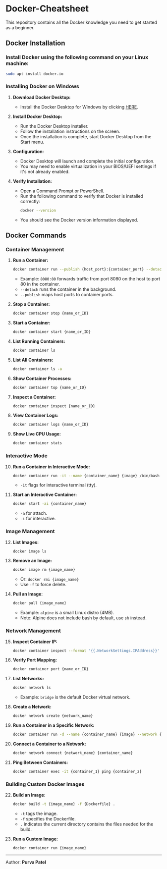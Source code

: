# Docker-Cheatsheet

This repository contains all the Docker knowledge you need to get started as a beginner.

## Docker Installation

### Install Docker using the following command on your Linux machine:
```bash
sudo apt install docker.io
```
### Installing Docker on Windows

1. **Download Docker Desktop:**
    - Install the Docker Desktop for Windows by clicking [HERE](https://desktop.docker.com/win/stable/Docker%20Desktop%20Installer.exe).

2. **Install Docker Desktop:**
    - Run the Docker Desktop installer.
    - Follow the installation instructions on the screen.
    - Once the installation is complete, start Docker Desktop from the Start menu.

3. **Configuration:**
    - Docker Desktop will launch and complete the initial configuration.
    - You may need to enable virtualization in your BIOS/UEFI settings if it's not already enabled.

4. **Verify Installation:**
    - Open a Command Prompt or PowerShell.
    - Run the following command to verify that Docker is installed correctly:
        ```bash
        docker --version
        ```
    - You should see the Docker version information displayed.
  
## Docker Commands

### Container Management
1. **Run a Container:**
    ```bash
    docker container run --publish {host_port}:{container_port} --detach --name {container_name} {image} {bash}
    ```
    - Example: `8080:80` forwards traffic from port 8080 on the host to port 80 in the container.
    - `--detach` runs the container in the background.
    - `--publish` maps host ports to container ports.

2. **Stop a Container:**
    ```bash
    docker container stop {name_or_ID}
    ```

3. **Start a Container:**
    ```bash
    docker container start {name_or_ID}
    ```

4. **List Running Containers:**
    ```bash
    docker container ls
    ```

5. **List All Containers:**
    ```bash
    docker container ls -a
    ```

6. **Show Container Processes:**
    ```bash
    docker container top {name_or_ID}
    ```

7. **Inspect a Container:**
    ```bash
    docker container inspect {name_or_ID}
    ```

8. **View Container Logs:**
    ```bash
    docker container logs {name_or_ID}
    ```

9. **Show Live CPU Usage:**
    ```bash
    docker container stats
    ```

### Interactive Mode
10. **Run a Container in Interactive Mode:**
    ```bash
    docker container run -it --name {container_name} {image} /bin/bash
    ```
    - `-it` flags for interactive terminal (tty).

11. **Start an Interactive Container:**
    ```bash
    docker start -ai {container_name}
    ```
    - `-a` for attach.
    - `-i` for interactive.

### Image Management
12. **List Images:**
    ```bash
    docker image ls
    ```

13. **Remove an Image:**
    ```bash
    docker image rm {image_name}
    ```
    - Or: `docker rmi {image_name}`
    - Use `-f` to force delete.

14. **Pull an Image:**
    ```bash
    docker pull {image_name}
    ```
    - Example: `alpine` is a small Linux distro (4MB).
    - Note: Alpine does not include bash by default, use `sh` instead.

### Network Management
15. **Inspect Container IP:**
    ```bash
    docker container inspect --format '{{.NetworkSettings.IPAddress}}' {name_or_ID}
    ```

16. **Verify Port Mapping:**
    ```bash
    docker container port {name_or_ID}
    ```

17. **List Networks:**
    ```bash
    docker network ls
    ```
    - Example: `bridge` is the default Docker virtual network.

18. **Create a Network:**
    ```bash
    docker network create {network_name}
    ```

19. **Run a Container in a Specific Network:**
    ```bash
    docker container run -d --name {container_name} {image} --network {network_name}
    ```

20. **Connect a Container to a Network:**
    ```bash
    docker network connect {network_name} {container_name}
    ```

21. **Ping Between Containers:**
    ```bash
    docker container exec -it {container_1} ping {container_2}
    ```

### Building Custom Docker Images
22. **Build an Image:**
    ```bash
    docker build -t {image_name} -f {Dockerfile} .
    ```
    - `-t` tags the image.
    - `-f` specifies the Dockerfile.
    - `.` indicates the current directory contains the files needed for the build.

23. **Run a Custom Image:**
    ```bash
    docker container run {image_name}
    ```

---

Author: **Purva Patel**

